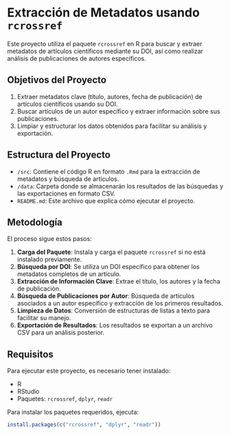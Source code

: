 # Extracción de Metadatos usando `rcrossref`

Este proyecto utiliza el paquete `rcrossref` en R para buscar y extraer metadatos de artículos científicos mediante su DOI, así como realizar análisis de publicaciones de autores específicos.

## Objetivos del Proyecto

1. Extraer metadatos clave (título, autores, fecha de publicación) de artículos científicos usando su DOI.
2. Buscar artículos de un autor específico y extraer información sobre sus publicaciones.
3. Limpiar y estructurar los datos obtenidos para facilitar su análisis y exportación.

## Estructura del Proyecto

- `/src`: Contiene el código R en formato `.Rmd` para la extracción de metadatos y búsqueda de artículos.
- `/data`: Carpeta donde se almacenarán los resultados de las búsquedas y las exportaciones en formato CSV.
- `README.md`: Este archivo que explica cómo ejecutar el proyecto.

## Metodología

El proceso sigue estos pasos:

1. **Carga del Paquete**: Instala y carga el paquete `rcrossref` si no está instalado previamente.
2. **Búsqueda por DOI**: Se utiliza un DOI específico para obtener los metadatos completos de un artículo.
3. **Extracción de Información Clave**: Extrae el título, los autores y la fecha de publicación.
4. **Búsqueda de Publicaciones por Autor**: Búsqueda de artículos asociados a un autor específico y extracción de los primeros resultados.
5. **Limpieza de Datos**: Conversión de estructuras de listas a texto para facilitar su manejo.
6. **Exportación de Resultados**: Los resultados se exportan a un archivo CSV para un análisis posterior.

## Requisitos

Para ejecutar este proyecto, es necesario tener instalado:

- R
- RStudio
- Paquetes: `rcrossref`, `dplyr`, `readr`

Para instalar los paquetes requeridos, ejecuta:

```r
install.packages(c("rcrossref", "dplyr", "readr"))
